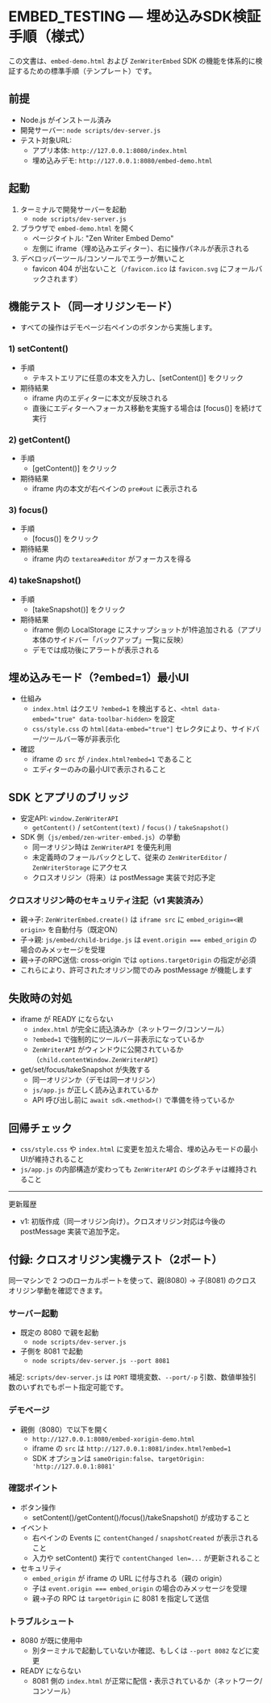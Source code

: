 # EMBED_TESTING — 埋め込みSDK検証手順（様式）

この文書は、`embed-demo.html` および `ZenWriterEmbed` SDK の機能を体系的に検証するための標準手順（テンプレート）です。

## 前提
- Node.js がインストール済み
- 開発サーバー: `node scripts/dev-server.js`
- テスト対象URL:
  - アプリ本体: `http://127.0.0.1:8080/index.html`
  - 埋め込みデモ: `http://127.0.0.1:8080/embed-demo.html`

## 起動
1. ターミナルで開発サーバーを起動
   - `node scripts/dev-server.js`
2. ブラウザで `embed-demo.html` を開く
   - ページタイトル: "Zen Writer Embed Demo"
   - 左側に iframe（埋め込みエディター）、右に操作パネルが表示される
3. デベロッパーツール/コンソールでエラーが無いこと
   - favicon 404 が出ないこと（`/favicon.ico` は `favicon.svg` にフォールバックされます）

## 機能テスト（同一オリジンモード）
- すべての操作はデモページ右ペインのボタンから実施します。

### 1) setContent()
- 手順
  - テキストエリアに任意の本文を入力し、[setContent()] をクリック
- 期待結果
  - iframe 内のエディターに本文が反映される
  - 直後にエディターへフォーカス移動を実施する場合は [focus()] を続けて実行

### 2) getContent()
- 手順
  - [getContent()] をクリック
- 期待結果
  - iframe 内の本文が右ペインの `pre#out` に表示される

### 3) focus()
- 手順
  - [focus()] をクリック
- 期待結果
  - iframe 内の `textarea#editor` がフォーカスを得る

### 4) takeSnapshot()
- 手順
  - [takeSnapshot()] をクリック
- 期待結果
  - iframe 側の LocalStorage にスナップショットが1件追加される（アプリ本体のサイドバー「バックアップ」一覧に反映）
  - デモでは成功後にアラートが表示される

## 埋め込みモード（?embed=1）最小UI
- 仕組み
  - `index.html` はクエリ `?embed=1` を検出すると、`<html data-embed="true" data-toolbar-hidden>` を設定
  - `css/style.css` の `html[data-embed="true"]` セレクタにより、サイドバー/ツールバー等が非表示化
- 確認
  - iframe の `src` が `/index.html?embed=1` であること
  - エディターのみの最小UIで表示されること

## SDK とアプリのブリッジ
- 安定API: `window.ZenWriterAPI`
  - `getContent()` / `setContent(text)` / `focus()` / `takeSnapshot()`
- SDK 側（`js/embed/zen-writer-embed.js`）の挙動
  - 同一オリジン時は `ZenWriterAPI` を優先利用
  - 未定義時のフォールバックとして、従来の `ZenWriterEditor` / `ZenWriterStorage` にアクセス
  - クロスオリジン（将来）は postMessage 実装で対応予定

### クロスオリジン時のセキュリティ注記（v1 実装済み）
- 親→子: `ZenWriterEmbed.create()` は `iframe src` に `embed_origin=<親origin>` を自動付与（既定ON）
- 子→親: `js/embed/child-bridge.js` は `event.origin === embed_origin` の場合のみメッセージを受理
- 親→子のRPC送信: cross-origin では `options.targetOrigin` の指定が必須
- これらにより、許可されたオリジン間でのみ postMessage が機能します

## 失敗時の対処
- iframe が READY にならない
  - `index.html` が完全に読込済みか（ネットワーク/コンソール）
  - `?embed=1` で強制的にツールバー非表示になっているか
  - `ZenWriterAPI` がウィンドウに公開されているか（`child.contentWindow.ZenWriterAPI`）
- get/set/focus/takeSnapshot が失敗する
  - 同一オリジンか（デモは同一オリジン）
  - `js/app.js` が正しく読み込まれているか
  - API 呼び出し前に `await sdk.<method>()` で準備を待っているか

## 回帰チェック
- `css/style.css` や `index.html` に変更を加えた場合、埋め込みモードの最小UIが維持されること
- `js/app.js` の内部構造が変わっても `ZenWriterAPI` のシグネチャは維持されること

---
更新履歴
- v1: 初版作成（同一オリジン向け）。クロスオリジン対応は今後の postMessage 実装で追加予定。

## 付録: クロスオリジン実機テスト（2ポート）

同一マシンで 2 つのローカルポートを使って、親(8080) → 子(8081) のクロスオリジン挙動を確認できます。

### サーバー起動

- 既定の 8080 で親を起動
  - `node scripts/dev-server.js`
- 子側を 8081 で起動
  - `node scripts/dev-server.js --port 8081`

補足: `scripts/dev-server.js` は `PORT` 環境変数、`--port/-p` 引数、数値単独引数のいずれでもポート指定可能です。

### デモページ

- 親側（8080）で以下を開く
  - `http://127.0.0.1:8080/embed-xorigin-demo.html`
  - iframe の `src` は `http://127.0.0.1:8081/index.html?embed=1`
  - SDK オプションは `sameOrigin:false`、`targetOrigin: 'http://127.0.0.1:8081'`

### 確認ポイント

- ボタン操作
  - setContent()/getContent()/focus()/takeSnapshot() が成功すること
- イベント
  - 右ペインの Events に `contentChanged` / `snapshotCreated` が表示されること
  - 入力や setContent() 実行で `contentChanged len=...` が更新されること
- セキュリティ
  - `embed_origin` が iframe の URL に付与される（親の origin）
  - 子は `event.origin === embed_origin` の場合のみメッセージを受理
  - 親→子の RPC は `targetOrigin` に 8081 を指定して送信

### トラブルシュート

- 8080 が既に使用中
  - 別ターミナルで起動していないか確認、もしくは `--port 8082` などに変更
- READY にならない
  - 8081 側の `index.html` が正常に配信・表示されているか（ネットワーク/コンソール）
